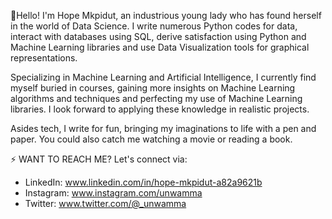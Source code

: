 👋Hello! I'm Hope Mkpidut, an industrious young lady who has found herself in the world of Data Science. I write numerous Python codes for data, interact with databases using SQL, derive satisfaction using Python and Machine Learning libraries and use Data Visualization tools for graphical representations.

Specializing in Machine Learning and Artificial Intelligence, I currently find myself buried in courses, gaining more insights on Machine Learning algorithms and techniques and perfecting my use of Machine Learning libraries. I look forward to applying these knowledge in realistic projects.

Asides tech, I write for fun, bringing my imaginations to life with a pen and paper. You could also catch me watching a movie or reading a book.

⚡ WANT TO REACH ME? Let's connect via:

- LinkedIn: www.linkedin.com/in/hope-mkpidut-a82a9621b
- Instagram: www.instagram.com/unwamma
- Twitter: www.twitter.com/@_unwamma
  

<!---
hopesecondus/hopesecondus is a ✨ special ✨ repository because its `README.md` (this file) appears on your GitHub profile.
You can click the Preview link to take a look at your changes.
--->
